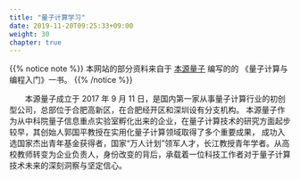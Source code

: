 ```yaml
---
title: "量子计算学习"
date: 2019-11-20T09:25:33+09:00
weight: 30
chapter: true
---
```


{{% notice note %}}
本网站的部分资料来自于 [本源量子]() 编写的的 《量子计算与编程入门》一书。
{{% /notice %}}

&emsp;&emsp;本源量子成立于 2017 年 9 月 11 日，是国内第一家从事量子计算行业的初创型公司，总部位于合肥高新区，在合肥经开区和深圳设有分支机构。
本源量子作为从中科院量子信息重点实验室孵化出来的企业，在量子计算技术的研究方面起步较早，其创始人郭国平教授在实用化量子计算领域取得了多个重要成果，
成功入选国家杰出青年基金获得者，国家“万人计划”领军人才，长江教授青年学者。从高校教师转变为企业负责人，身份改变的背后，承载着一位科技工作者对于量子计算技术未来的深刻洞察与坚定信心。